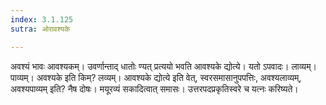 ```yaml
---
index: 3.1.125
sutra: ओरावश्यके

---
```

अवश्यं भावः आवश्यकम्। उवर्णान्ताद् धातोः ण्यत् प्रत्ययो भवति आवश्यके द्योत्ये। यतो ऽपवादः। लाव्यम्। पाव्यम्। अवश्यके इति किम्? लव्यम्। आवश्यके द्योत्ये इति वेत्, स्वरसमासानुपपत्तिः, अवश्यलाव्यम्, अवश्यपाव्यम् इति? नैष दोषः। मयूरव्यं सकादित्वात् समासः। उत्तरपदप्रकृतिस्वरे च यत्नः करिष्यते।